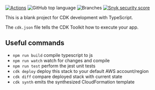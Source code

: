 [![Actions](https://github.com/SrinathBala/IAM-stack/actions/workflows/main.yml/badge.svg)](https://github.com/SrinathBala/IAM-stack/actions)
![GitHub top language](https://img.shields.io/github/languages/top/SrinathBala/IAM-stack?raw=true)
![Branches](https://img.shields.io/endpoint?url=https://raw.githubusercontent.com/SrinathBala/IAM-stack/main/.github/badges/branches.json?raw=true)
[![Snyk security score](https://snyk-widget.herokuapp.com/badge/pip/jacoco-badge-generator/badge.svg)](https://snyk.io/vuln/pip%3Ajacoco-badge-generator)

This is a blank project for CDK development with TypeScript.

The `cdk.json` file tells the CDK Toolkit how to execute your app.

## Useful commands

* `npm run build`   compile typescript to js
* `npm run watch`   watch for changes and compile
* `npm run test`    perform the jest unit tests
* `cdk deploy`      deploy this stack to your default AWS account/region
* `cdk diff`        compare deployed stack with current state
* `cdk synth`       emits the synthesized CloudFormation template
